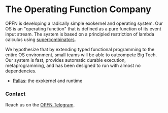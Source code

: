 # **The Operating Function Company**

OPFN is developing a radically simple exokernel and operating system. Our OS is an "operating function" that is defined as a pure function of its event input stream. The system is based on a principled restriction of lambda calculus using [supercombinators](https://dl.acm.org/doi/10.1145/800068.802129).

We hypothesize that by extending typed functional programming to the entire OS environment, small teams will be able to outcompete Big Tech. Our system is fast, provides automatic durable execution, metaprogramming, and has been designed to run with almost no dependencies.

- [Pallas](): the exokernel and runtime


### Contact

Reach us on the [OPFN Telegram](https://t.me/+ezu3AhS5JeJkZTNh).
